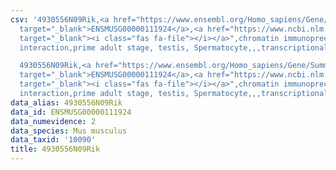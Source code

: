 ```yaml
---
csv: '4930556N09Rik,<a href="https://www.ensembl.org/Homo_sapiens/Gene/Summary?db=core;g=ENSMUSG00000111924"
  target="_blank">ENSMUSG00000111924</a>,<a href="https://www.ncbi.nlm.nih.gov/pubmed/25450459"
  target="_blank"><i class="fas fa-file"></i></a>",chromatin immunoprecipitation assay,direct
  interaction,prime adult stage, testis, Spermatocyte,,,transcriptional regulation,

  4930556N09Rik,<a href="https://www.ensembl.org/Homo_sapiens/Gene/Summary?db=core;g=ENSMUSG00000111924"
  target="_blank">ENSMUSG00000111924</a>,<a href="https://www.ncbi.nlm.nih.gov/pubmed/25450459"
  target="_blank"><i class="fas fa-file"></i></a>",chromatin immunoprecipitation assay,direct
  interaction,prime adult stage, testis, Spermatocyte,,,transcriptional regulation,'
data_alias: 4930556N09Rik
data_id: ENSMUSG00000111924
data_numevidence: 2
data_species: Mus musculus
data_taxid: '10090'
title: 4930556N09Rik
---
```

